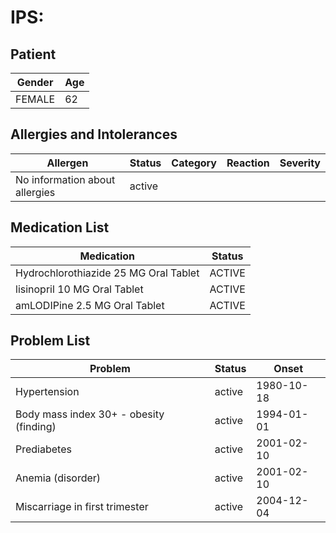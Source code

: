 # IPS:

## Patient

|Gender|Age|
|---|---|
|FEMALE|62|

## Allergies and Intolerances

|Allergen|Status|Category|Reaction|Severity|
|---|---|---|---|---|
|No information about allergies|active||||

## Medication List

|Medication|Status|
|---|---|
|Hydrochlorothiazide 25 MG Oral Tablet|ACTIVE|
|lisinopril 10 MG Oral Tablet|ACTIVE|
|amLODIPine 2.5 MG Oral Tablet|ACTIVE|

## Problem List

|Problem|Status|Onset|
|---|---|---|
|Hypertension|active|1980-10-18|
|Body mass index 30+ - obesity (finding)|active|1994-01-01|
|Prediabetes|active|2001-02-10|
|Anemia (disorder)|active|2001-02-10|
|Miscarriage in first trimester|active|2004-12-04|
